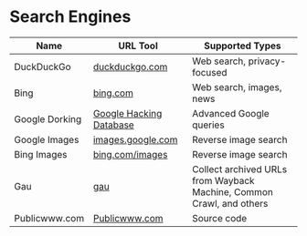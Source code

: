 # Search Engines

| Name              | URL Tool                                             | Supported Types                                 |
|-------------------|------------------------------------------------------|-------------------------------------------------|
| DuckDuckGo        | [duckduckgo.com](https://duckduckgo.com/)            | Web search, privacy-focused                      |
| Bing              | [bing.com](https://www.bing.com/)                    | Web search, images, news                         |
| Google Dorking    | [Google Hacking Database](https://www.exploit-db.com/google-hacking-database) | Advanced Google queries                        |
| Google Images     | [images.google.com](https://images.google.com/)      | Reverse image search                             |
| Bing Images       | [bing.com/images](https://www.bing.com/images)       | Reverse image search                             |
| Gau       | [gau](https://github.com/lc/gau)       | Collect archived URLs from Wayback Machine, Common Crawl, and others                            |
| Publicwww.com       | [Publicwww.com](https://publicwww.com)            | Source code               |

